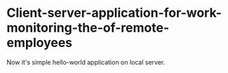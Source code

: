 ﻿# Client-server-application-for-work-monitoring-the-of-remote-employees

Now it's simple hello-world application on local server. 
